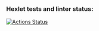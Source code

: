 ### Hexlet tests and linter status:
[![Actions Status](https://github.com/ankosde/python-project-50/workflows/hexlet-check/badge.svg)](https://github.com/ankosde/python-project-50/actions)